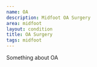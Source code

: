```yaml
---
name: OA
description: Midfoot OA Surgery
area: midfoot
layout: condition
title: OA Surgery
tags: midfoot
---
```


Something about OA